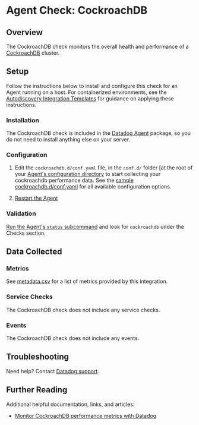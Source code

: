 # Agent Check: CockroachDB

## Overview

The CockroachDB check monitors the overall health and performance of a [CockroachDB][1] cluster.

## Setup

Follow the instructions below to install and configure this check for an Agent running on a host. For containerized environments, see the [Autodiscovery Integration Templates][2] for guidance on applying these instructions.

### Installation

The CockroachDB check is included in the [Datadog Agent][3] package, so you do not
need to install anything else on your server.

### Configuration

1. Edit the `cockroachdb.d/conf.yaml` file, in the `conf.d/` folder [at the root of your
   [Agent's configuration directory][4] to start collecting your cockroachdb performance data.
   See the [sample cockroachdb.d/conf.yaml][5] for all available configuration options.

2. [Restart the Agent][6]

### Validation

[Run the Agent's `status` subcommand][7] and look for `cockroachdb` under the Checks section.

## Data Collected

### Metrics

See [metadata.csv][8] for a list of metrics provided by this integration.

### Service Checks

The CockroachDB check does not include any service checks.

### Events

The CockroachDB check does not include any events.

## Troubleshooting

Need help? Contact [Datadog support][9].

## Further Reading
Additional helpful documentation, links, and articles:

* [Monitor CockroachDB performance metrics with Datadog][10]

[1]: https://www.cockroachlabs.com/product/cockroachdb
[2]: https://docs.datadoghq.com/agent/autodiscovery/integrations
[3]: https://app.datadoghq.com/account/settings#agent
[4]: https://docs.datadoghq.com/agent/guide/agent-configuration-files
[5]: https://github.com/DataDog/integrations-core/blob/master/cockroachdb/datadog_checks/cockroachdb/data/conf.yaml.example
[6]: https://docs.datadoghq.com/agent/guide/agent-commands/?tab=agentv6#start-stop-and-restart-the-agent
[7]: https://docs.datadoghq.com/agent/guide/agent-commands/?tab=agentv6#agent-status-and-information
[8]: https://github.com/DataDog/integrations-core/blob/master/cockroachdb/metadata.csv
[9]: https://docs.datadoghq.com/help
[10]: https://www.datadoghq.com/blog/monitor-cockroachdb-performance-metrics-with-datadog
